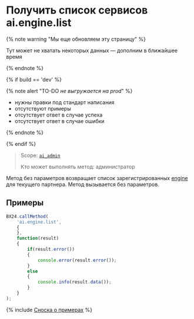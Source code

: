 # Получить список сервисов ai.engine.list

{% note warning "Мы еще обновляем эту страницу" %}

Тут может не хватать некоторых данных — дополним в ближайшее время

{% endnote %}

{% if build == 'dev' %}

{% note alert "TO-DO _не выгружается на prod_" %}

- нужны правки под стандарт написания
- отсутствуют примеры
- отсутствует ответ в случае успеха
- отсутствует ответ в случае ошибки

{% endnote %}

{% endif %}

> Scope: [`ai_admin`](../scopes/permissions.md)
>
> Кто может выполнять метод: администратор

Метод без параметров возвращает список зарегистрированных [engine](./ai-engine-register.md) для текущего партнера. Метод вызывается без параметров.

## Примеры

```js
BX24.callMethod(
    'ai.engine.list',
    {
    },
    function(result)
    {
        if(result.error())
        {
            console.error(result.error());
        }
        else
        {
            console.info(result.data());
        }
    }
);
```

{% include [Сноска о примерах](../../_includes/examples.md) %}